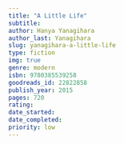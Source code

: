 ```yaml
---
title: "A Little Life"
subtitle: 
author: Hanya Yanagihara
author_last: Yanagihara
slug: yanagihara-a-little-life
type: fiction
img: true
genre: modern
isbn: 9780385539258
goodreads_id: 22822858
publish_year: 2015
pages: 720
rating: 
date_started:
date_completed:
priority: low
---
```

